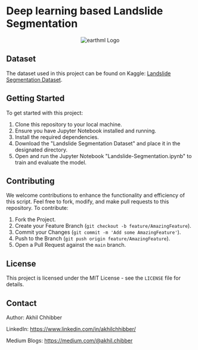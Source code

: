 # Deep learning based Landslide Segmentation
<p align="center">
  <img src="https://github.com/akhilchibber/Landslide-Segmentation/blob/main/Landslide.png?raw=true" alt="earthml Logo">
</p>

## Dataset
The dataset used in this project can be found on Kaggle: [Landslide Segmentation Dataset](https://www.kaggle.com/datasets/niyarrbarman/landslide-divided/data). 

## Getting Started
To get started with this project:

1. Clone this repository to your local machine.
2. Ensure you have Jupyter Notebook installed and running.
3. Install the required dependencies.
4. Download the "Landslide Segmentation Dataset" and place it in the designated directory.
5. Open and run the Jupyter Notebook "Landslide-Segmentation.ipynb" to train and evaluate the model.

## Contributing
We welcome contributions to enhance the functionality and efficiency of this script. Feel free to fork, modify, and make pull requests to this repository. To contribute:

1. Fork the Project.
2. Create your Feature Branch (`git checkout -b feature/AmazingFeature`).
3. Commit your Changes (`git commit -m 'Add some AmazingFeature'`).
4. Push to the Branch (`git push origin feature/AmazingFeature`).
5. Open a Pull Request against the `main` branch.

## License

This project is licensed under the MIT License - see the `LICENSE` file for details.

## Contact

Author: Akhil Chhibber

LinkedIn: https://www.linkedin.com/in/akhilchhibber/

Medium Blogs: https://medium.com/@akhil.chibber
